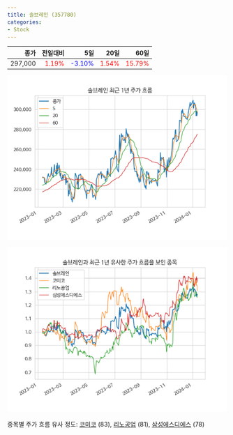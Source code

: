 ```yaml
---
title: 솔브레인 (357780)
categories:
- Stock
---
```


|종가|전일대비|5일|20일|60일|
|---:|-------:|--:|---:|---:|
|297,000|<span style="color: red">1.19%</span>|<span style="color: blue">-3.10%</span>|<span style="color: red">1.54%</span>|<span style="color: red">15.79%</span>|


<!-- more -->

![357780](/assets/images/stock/357780.png)

![357780](/assets/images/stock/357780_sim.png)

종목별 주가 흐름 유사 정도:
[코미코](/stock/183300/) (83),
[리노공업](/stock/058470/) (81),
[삼성에스디에스](/stock/018260/) (78)
